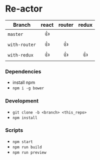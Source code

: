 # Re-actor

| Branch        | react      | router     | redux      |
| ------------- |:----------:|:----------:|:----------:|
| `master`      | :thumbsup: |            |            |
| `with-router` | :thumbsup: | :thumbsup: |            |
| `with-redux`  | :thumbsup: | :thumbsup: | :thumbsup: |

### Dependencies
 - install npm
 - `npm i -g bower`

### Development
 - `git clone -b <branch> <this_repo>`
 - `npm install`

### Scripts
 - `npm start`
 - `npm run build`
 - `npm run preview`
